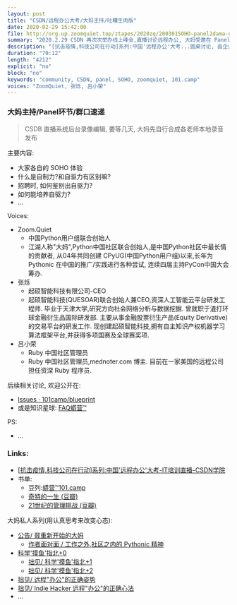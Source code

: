 ```yaml
---
layout: post
title: "CSDN/远程办公大考/大妈主持/吐糟生肉版"
date: 2020-02-29 15:42:00 
file: http://org.up.zoomquiet.top/ztapes/2020zq/200301SOHO-panel2dama-upyun.mp3
summary: "2020.2.29 CSDN 再次次举办线上峰会,直播讨论远程办公, 大妈受邀在 Panel 环节的吐糟..."
description: "[抗击疫情,科技公司在行动]系列:中国'远程办公'大考...圆桌讨论, 由企业/社区/独立开发者, 三种经典的被远程办公角度, 来一起探讨, 远程办公最爽和最囧, 为什么? 以及自制力/自驱力等等关联话题;"
duration: "70:12" 
length: "4212"
explicit: "no" 
block: "no" 
keywords: "community, CSDN, panel, SOHO, zoomquiet, 101.camp"
voices: "ZoomQuiet, 张烁, 吕小荣"
---
```


### 大妈主持/Panel环节/群口速递
> CSDB 直播系统后台录像编辑, 要等几天, 大妈先自行合成各老师本地录音发布

主要内容:

- 大家各自的 SOHO 体验
- 什么是自制力?和自驱力有区别嘛?
- 招聘时, 如何鉴别出自驱力?
- 如何能培养自驱力?
- ...



Voices:

- Zoom.Quiet
    + 中国Python用户组联合创始人
    + 江湖人称"大妈",Python中国社区联合创始人,是中国Python社区中最长情的贡献者, 从04年共同创建 CPyUG(中国Python用户组)以来,长年为 Pythonic 在中国的推广/实践进行各种尝试, 连续四届主持PyCon中国大会筹办. 
- 张烁
    + 起硕智能科技有限公司-CEO
    + 起硕智能科技(QUESOAR)联合创始人兼CEO,资深人工智能云平台研发工程师. 毕业于天津大学,研究方向社会网络分析与数据挖掘. 曾就职于渣打环球金融衍生品国际研发部. 主要从事金融股票衍生产品(Equity Derivative)的交易平台的研发工作. 现创建起硕智能科技,拥有自主知识产权机器学习算法框架平台,并获得多项国赛及全球赛奖项. 
- 吕小荣
    + Ruby 中国社区管理员
    + Ruby 中国社区管理员,mednoter.com 博主. 目前在一家美国的远程公司担任资深 Ruby 程序员. 


后续相关讨论, 欢迎公开在:

- [Issues · 101camp/blueprint](https://github.com/101camp/blueprint/issues) 
- 或是知识星球: [FAQ蟒营™](https://t.zsxq.com/iaIEQ3N)


PS:

- ...

### Links: 

- [[抗击疫情,科技公司在行动]系列:中国'远程办公'大考-IT培训直播-CSDN学院](https://edu.csdn.net/huiyiCourse/detail/1159)
- 书单:
    + 豆列:[蟒营™101.camp](https://www.douban.com/doulist/119293075/)
    + [奇特的一生 (豆瓣)](https://book.douban.com/subject/1115353/)
    + [21世纪的管理挑战 (豆瓣)](https://book.douban.com/subject/1454393/)


大妈私人系列(用认真思考来改变心态):

- [公告/ 叕重新开始的大妈](https://mp.weixin.qq.com/s/N5TuRRbF485D4Q90XdDA7g)
    + [作者面对面 / 工作之外,社区之内的 Pythonic 精神](https://mp.weixin.qq.com/s/Rj3YRIpecMIsV9UzEY4_lw)
- [科学'摸鱼'指北+0](https://mp.weixin.qq.com/s/Q-keoD_3L29zKNPnwLTFXw)
    + [拙见/ 科学'摸鱼'指北+1](https://mp.weixin.qq.com/s/fnu9dtLQVc_TiShluhXccw)
    + [拙见/ 科学'摸鱼'指北+2](https://mp.weixin.qq.com/s/4NZGKhdbAaanxNKZyQR-vg)
- [拙见/ 远程"办公"的正确姿势](https://mp.weixin.qq.com/s/XzN7if9-ntvOkIbRrT4s_Q)
- [拙见/ Indie Hacker 远程"办公"的正确心法](https://mp.weixin.qq.com/s/d28HqnF5aRs0jZ4tKwSmQg)
- ... 


